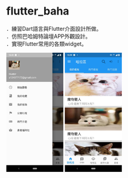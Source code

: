 # flutter_baha

．練習Dart語言與Flutter介面設計所做。<br/>
．仿照巴哈姆特論壇APP外觀設計。<br/>
．實現Flutter常用的各類widget。<br/>

<img src="https://github.com/hunter0113/flutter_baha/blob/master/buha1.jpg" width="30%" height="30%">  <img src="https://github.com/hunter0113/flutter_baha/blob/master/buha2.jpg" width="30%" height="30%">

